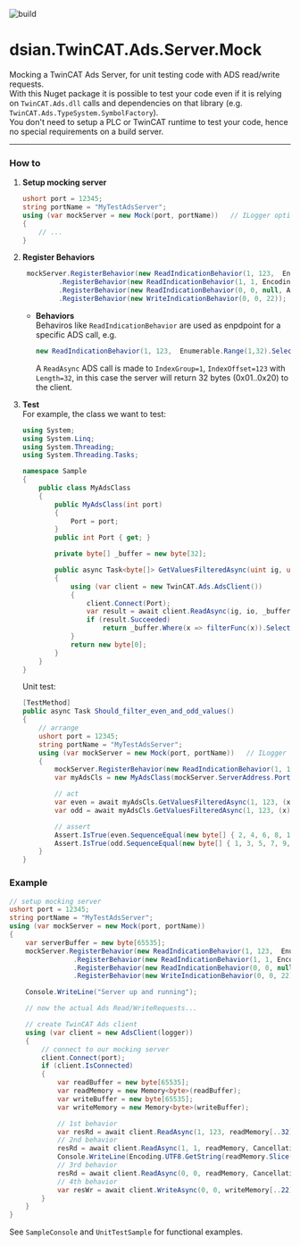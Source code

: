 
![build](https://github.com/densogiaichned/dsian.TwinCAT.Ads.Server.Mock/workflows/nuget/badge.svg)
# dsian.TwinCAT.Ads.Server.Mock

Mocking a TwinCAT Ads Server, for unit testing code with ADS read/write requests.  
With this Nuget package it is possible to test your code even if it is relying on `TwinCAT.Ads.dll` calls and dependencies on that library (e.g. `TwinCAT.Ads.TypeSystem.SymbolFactory`).  
You don't need to setup a PLC or TwinCAT runtime to test your code, hence no special requirements on a build server.

---

### How to
1. **Setup mocking server**  
    ```csharp
    ushort port = 12345;
    string portName = "MyTestAdsServer";
    using (var mockServer = new Mock(port, portName))   // ILogger optional
    {
        // ...
    }
    ```
2. **Register Behaviors**
   ```csharp
    mockServer.RegisterBehavior(new ReadIndicationBehavior(1, 123,  Enumerable.Range(1,32).Select(i => (byte)i).ToArray()))
            .RegisterBehavior(new ReadIndicationBehavior(1, 1, Encoding.UTF8.GetBytes("acting as a ADS server")))
            .RegisterBehavior(new ReadIndicationBehavior(0, 0, null, AdsErrorCode.DeviceAccessDenied))
            .RegisterBehavior(new WriteIndicationBehavior(0, 0, 22));
    ```
    * **Behaviors**  
    Behaviros like `ReadIndicationBehavior` are used as enpdpoint for a specific ADS call, e.g.  
        ```csharp
        new ReadIndicationBehavior(1, 123,  Enumerable.Range(1,32).Select(i => (byte)i).ToArray())
        ```
        A `ReadAsync` ADS call is made to `IndexGroup=1`, `IndexOffset=123` with `Length=32`, in this case the server will return 32 bytes (0x01..0x20) to the client.

3. **Test**  
    For example, the class we want to test:
    ```csharp
    using System;
    using System.Linq;
    using System.Threading;
    using System.Threading.Tasks;

    namespace Sample
    {
        public class MyAdsClass
        {
            public MyAdsClass(int port)
            {
                Port = port;
            }
            public int Port { get; }

            private byte[] _buffer = new byte[32];

            public async Task<byte[]> GetValuesFilteredAsync(uint ig, uint io, Func<byte, bool> filterFunc)
            {
                using (var client = new TwinCAT.Ads.AdsClient())
                {
                    client.Connect(Port);
                    var result = await client.ReadAsync(ig, io, _buffer, CancellationToken.None);
                    if (result.Succeeded)
                        return _buffer.Where(x => filterFunc(x)).Select(x => x).ToArray();
                }
                return new byte[0];
            }
        }
    }
    ```
    Unit test:
    ```csharp
    [TestMethod]
    public async Task Should_filter_even_and_odd_values()
    {
        // arrange
        ushort port = 12345;
        string portName = "MyTestAdsServer";
        using (var mockServer = new Mock(port, portName))   // ILogger optional
        {
            mockServer.RegisterBehavior(new ReadIndicationBehavior(1, 123, Enumerable.Range(1, 32).Select(i => (byte)i).ToArray()));
            var myAdsCls = new MyAdsClass(mockServer.ServerAddress.Port);

            // act
            var even = await myAdsCls.GetValuesFilteredAsync(1, 123, (x) => x % 2 == 0);
            var odd = await myAdsCls.GetValuesFilteredAsync(1, 123, (x) => x % 2 != 0);

            // assert
            Assert.IsTrue(even.SequenceEqual(new byte[] { 2, 4, 6, 8, 10, 12, 14, 16, 18, 20, 22, 24, 26, 28, 30, 32 }));
            Assert.IsTrue(odd.SequenceEqual(new byte[] { 1, 3, 5, 7, 9, 11, 13, 15, 17, 19, 21, 23, 25, 27, 29, 31 }));
        }
    }
    ```
### Example  
```csharp
// setup mocking server
ushort port = 12345;
string portName = "MyTestAdsServer";
using (var mockServer = new Mock(port, portName))
{
    var serverBuffer = new byte[65535];
    mockServer.RegisterBehavior(new ReadIndicationBehavior(1, 123,  Enumerable.Range(1,32).Select(i => (byte)i).ToArray()))
                .RegisterBehavior(new ReadIndicationBehavior(1, 1, Encoding.UTF8.GetBytes("acting as a ADS server")))
                .RegisterBehavior(new ReadIndicationBehavior(0, 0, null, AdsErrorCode.DeviceAccessDenied))
                .RegisterBehavior(new WriteIndicationBehavior(0, 0, 22));

    Console.WriteLine("Server up and running");

    // now the actual Ads Read/WriteRequests...

    // create TwinCAT Ads client
    using (var client = new AdsClient(logger))
    {
        // connect to our mocking server
        client.Connect(port);
        if (client.IsConnected)
        {
            var readBuffer = new byte[65535];
            var readMemory = new Memory<byte>(readBuffer);
            var writeBuffer = new byte[65535];
            var writeMemory = new Memory<byte>(writeBuffer);

            // 1st behavior
            var resRd = await client.ReadAsync(1, 123, readMemory[..32], CancellationToken.None);
            // 2nd behavior
            resRd = await client.ReadAsync(1, 1, readMemory, CancellationToken.None);
            Console.WriteLine(Encoding.UTF8.GetString(readMemory.Slice(0,resRd.ReadBytes).Span));
            // 3rd behavior
            resRd = await client.ReadAsync(0, 0, readMemory, CancellationToken.None);
            // 4th behavior
            var resWr = await client.WriteAsync(0, 0, writeMemory[..22], CancellationToken.None);
        }
    }
}
```
See `SampleConsole` and `UnitTestSample` for functional examples.



